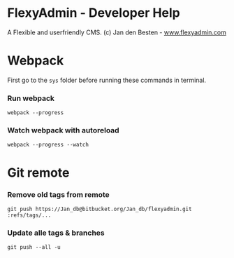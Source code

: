 # FlexyAdmin - Developer Help

A Flexible and userfriendly CMS.
(c) Jan den Besten - www.flexyadmin.com

# Webpack

First go to the `sys` folder before running these commands in terminal.

### Run webpack

`webpack --progress`

### Watch webpack with autoreload

`webpack --progress --watch`


# Git remote

### Remove old tags from remote ###

`git push https://Jan_db@bitbucket.org/Jan_db/flexyadmin.git :refs/tags/...`

### Update alle tags & branches

`git push --all -u`
